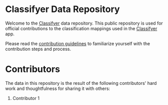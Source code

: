 # Classifyer Data Repository

Welcome to the [Classifyer](https://classifyer.app) data repository. This public repository is used for official contributions to the classification mappings used in the [Classifyer](https://classifyer.app) app.

Please read the [contribution guidelines](./CONTRIBUTING.md) to familiarize yourself with the contribution steps and process.

# Contributors

The data in this repository is the result of the following contributors' hard work and thoughtfulness for sharing it with others:
  1. Contributor 1

